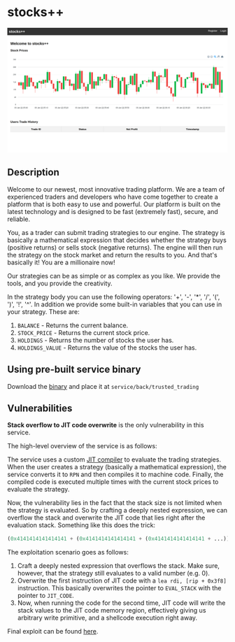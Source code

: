 # stocks++

![](../images/stocks.png)

## Description

Welcome to our newest, most innovative trading platform. We are a team of experienced traders and developers who have come together to create a platform that is both easy to use and powerful. Our platform is built on the latest technology and is designed to be fast (extremely fast), secure, and reliable.

You, as a trader can submit trading strategies to our engine. The strategy is basically a mathematical expression that decides whether the strategy buys (positive returns) or sells stock (negative returns). The engine will then run the strategy on the stock market and return the results to you. And that's basically it! You are a millionaire now!

Our strategies can be as simple or as complex as you like. We provide the tools, and you provide the creativity.

In the strategy body you can use the following operators: '+', '-', '*', '/', '(', ')', '!', '^'. In addition we provide some built-in variables that you can use in your strategy. These are:

1. `BALANCE` - Returns the current balance.
2. `STOCK_PRICE` - Returns the current stock price.
3. `HOLDINGS` - Returns the number of stocks the user has.
4. `HOLDINGS_VALUE` - Returns the value of the stocks the user has.

## Using pre-built service binary

Download the [binary](https://storage.yandexcloud.net/sas-1/trusted_trading) and place it at `service/back/trusted_trading`

## Vulnerabilities

**Stack overflow to JIT code overwrite** is the only vulnerability in this service.

The high-level overview of the service is as follows:

The service uses a custom [JIT compiler](https://github.com/m4drat/spark-jit/blob/main/math-evaluator/src/compiler.rs) to evaluate the trading strategies. When the user creates a strategy (basically a mathematical expression), the service converts it to `RPN` and then compiles it to machine code. Finally, the compiled code is executed multiple times with the current stock prices to evaluate the strategy.

Now, the vulnerability lies in the fact that the stack size is not limited when the strategy is evaluated. So by crafting a deeply nested expression, we can overflow the stack and overwrite the JIT code that lies right after the evaluation stack. Something like this does the trick:

```python
(0x4141414141414141 + (0x4141414141414141 + (0x4141414141414141 + ...)))
```

The exploitation scenario goes as follows:

1. Craft a deeply nested expression that overflows the stack. Make sure, however, that the strategy still evaluates to a valid number (e.g. 0).
2. Overwrite the first instruction of JIT code with a `lea rdi, [rip + 0x3f8]` instruction. This basically overwrites the pointer to `EVAL_STACK` with the pointer to `JIT_CODE`.
3. Now, when running the code for the second time, JIT code will write the stack values to the JIT code memory region, effectively giving us arbitrary write primitive, and a shellcode execution right away.

Final exploit can be found [here](./exploit/exploit.py).
